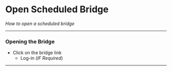 # Open Scheduled Bridge  
*How to open a scheduled bridge*  

---

### Opening the Bridge  
  - Click on the bridge link  
      - Log-in (*IF Required*)  
  
---

